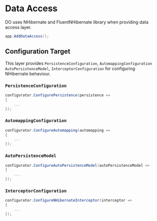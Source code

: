# Data Access

DO uses NHibernate and FluentNHibernate library when providing data access
layer.

```csharp
app.AddDataAccess();
```

## Configuration Target

This layer provides `PersistenceConfiguration`, `AutomappingConfiguration`
`AutoPersistenceModel`, `InterceptorConfiguration` for configuring
NHibernate behaviour.

### `PersistenceConfiguration`

```csharp
configurator.ConfigurePersistence(persistence =>
{
    ...
});
```

### `AutomappingConfiguration`

```csharp
configurator.ConfigureAutomapping(automapping =>
{
    ...
});
```

### `AutoPersistenceModel`

```csharp
configurator.ConfigureAutoPersistenceModel(autoPersistenceModel =>
{
    ...
});
```

### `InterceptorConfiguration`

```csharp
configurator.ConfigureNHibernateInterceptor(interceptor =>
{
    ...
});
```